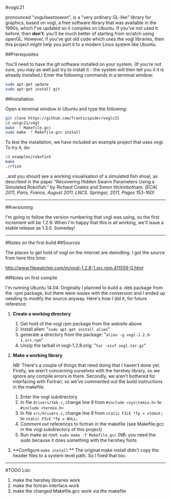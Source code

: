 #voglc21

pronounced "*vogulseetoowon*", is a "very ordinary GL-like" library for graphics, based on vogl, a free software library that was available in the 1990s, which I've updated so it compiles on Ubuntu. If you've not used it before, then **don't**: you'll be much better of starting from scratch using openGL. However, if you've got old code which uses the vogl libraries, then this project might help you port it to a modern Linux system like Ubuntu.

##Prerequisites

You'll need to have the git software installed on your system. (If you're not sure, you may as well just try to install it - the system will then tell you it it is already installed.) Enter the following commands in a terminal window:

~~~bash
sudo apt-get update
sudo apt-get install git
~~~


##Installation

Open a terminal window in Ubuntu and type the following:

~~~bash
git clone https://github.com/franticspider/voglc21
cd volgc21/vogl
make -f Makefile.gcc
sudo make -f Makefile.gcc install
~~~

To test the installation, we have included an example project that uses vogl. To try it, do:

~~~bash 
cd examples/robofish
make
./rfish
~~~

..and you should see a working visualisation of a simulated fish shoal, as described in the paper 
"Recovering Hidden Swarm Parameters Using a Simulated Robofish."
by Richard Coates and Simon Hickinbotham.
*(ECAL 2011, Paris, France, August 2011. LNCS. Springer, 2011, Pages 153-160)*






---

##versioning

I'm going to follow the version numbering that vogl was using, so the first increment will be 1.2.9. When I'm happy that this is all working, we'll issue a stable release as 1.3.0. Someday!

---
#Notes on the first build
##Sources

The places to get hold of vogl on the internet are dwindling. I got the source from here this time: 

http://www.filewatcher.com/m/vogl-1.2.8-1.src.rpm.411559-0.html

##Notes on first compile

I'm running Ubuntu 14.04. Originally I planned to build a .deb package from the .rpm package, but there were issues with the conversion and I ended up needing to modify the source anyway. Here's how I did it, for future reference:

1. **Create a working directory**

    1. Get hold of the vogl rpm package from the website above
    2. Install alien: 
    "``sudo apt-get install alien``"
    3. generate a directory from the package: 
    "``alien -g vogl-1.2.9-1.src.rpm``"
    4. Unzip the tarball in vogl-1.2.8.orig: 
    "``tar -xzvf vogl.tar.gz``"

2. **Make a working library**

    *NB:* There's a couple of things that need doing that I haven't done yet. Firstly, we aren't concerning ourselves with the hershey library, so we ignore any compile errors in there. Secondly, we aren't bothered for interfacing with Fortran, so we've commented out the build instructions in the makefile. 

    1. Enter the vogl subdirectory
    2. In file ``drivers/tek.c``, change line 9 from ``#include <sys\temio.h>`` to ``#include <termio.h>`` 
    3. In file ``src/drivers.c``, change line 9 from ``static FILE *fp = stdout;`` to ``static FILE *fp = NULL;`` 
    4. Comment out references to fortran in the makefile (see Makefile.gcc in the vogl subdirectory of this project)
    3. Run make as root: ``sudo make -f Makefile.gcc`` (NB: you need the sudo because it does something with the hershey fonts
    
3. **Configure ``make install`` **
    The original make install didn't copy the header files to a system-level path. So I fixed that too.
    
---
#TODO List:

1. make the hershey libraries work
2. make the fortran interface work
3. make the changed Makefile.gcc work via the makefile










